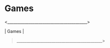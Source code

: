 # Games
&lt;_________________________________________>

|                    Games                  |
>____________________________________________>

